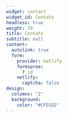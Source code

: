 ```yaml
---
widget: contact
widget_id: Contato
headless: true
weight: 70
title: Contato
subtitle: null
content:
  autolink: true
  form:
    provider: netlify
    formspree:
      ? id
    netlify:
      captcha: false
design:
  columns: "2"
  background:
    color: "#CFD1D2"
---
```

